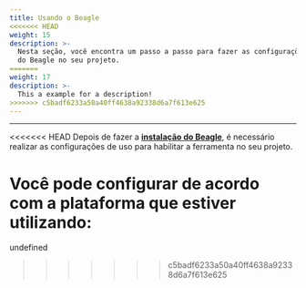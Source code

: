 ```yaml
---
title: Usando o Beagle
<<<<<<< HEAD
weight: 15
description: >-
  Nesta seção, você encontra um passo a passo para fazer as configurações de uso
  do Beagle no seu projeto.
=======
weight: 17
description: >-
  This a example for a description!
>>>>>>> c5badf6233a50a40ff4638a92338d6a7f613e625
---
```


---

<<<<<<< HEAD
Depois de fazer a [**instalação do Beagle**](../installing-beagle/), é necessário realizar as configurações de uso para habilitar a ferramenta no seu projeto. 

Você pode configurar de acordo com a plataforma que estiver utilizando:
=======
undefined
>>>>>>> c5badf6233a50a40ff4638a92338d6a7f613e625
